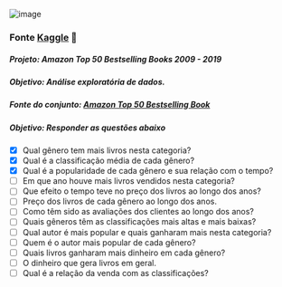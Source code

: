 ![image](https://github.com/user-attachments/assets/6cfe50c7-49a6-4811-b9b5-2ea0cc0f8082)
### Fonte [Kaggle](https://www.kaggle.com/datasets) 🔗

##### Projeto: Amazon Top 50 Bestselling Books 2009 - 2019
##### Objetivo: Análise exploratória de dados.
##### Fonte do conjunto: [Amazon Top 50 Bestselling Book](https://www.kaggle.com/datasets/sootersaalu/amazon-top-50-bestselling-books-2009-2019/data)

##### Objetivo: Responder as questões abaixo

- [x] Qual gênero tem mais livros nesta categoria?
- [x] Qual é a classificação média de cada gênero?
- [x] Qual é a popularidade de cada gênero e sua relação com o tempo?
- [ ] Em que ano houve mais livros vendidos nesta categoria?
- [ ] Que efeito o tempo teve no preço dos livros ao longo dos anos?
- [ ] Preço dos livros de cada gênero ao longo dos anos.
- [ ] Como têm sido as avaliações dos clientes ao longo dos anos?
- [ ] Quais gêneros têm as classificações mais altas e mais baixas?
- [ ] Qual autor é mais popular e quais ganharam mais nesta categoria?
- [ ] Quem é o autor mais popular de cada gênero?
- [ ] Quais livros ganharam mais dinheiro em cada gênero?
- [ ] O dinheiro que gera livros em geral.
- [ ] Qual é a relação da venda com as classificações?
